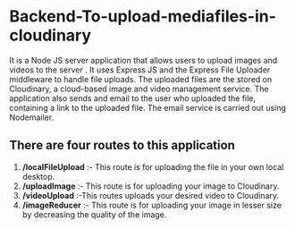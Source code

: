 # Backend-To-upload-mediafiles-in-cloudinary
It is a Node JS server application that allows users to upload images and videos to the server . It uses Express JS and the Express File Uploader middleware to handle file uploads. 
The uploaded files are the stored on Cloudinary, a cloud-based image and video management service. The application also sends and email to the user who uploaded the file, containing a
link to the uploaded file. The email service is carried out using Nodemailer.

## There are four routes to this application
  1. **/localFileUpload** :- This route is for uploading the file in your own local desktop.
  2. **/uploadImage** :- This route is for uploading your image to Cloudinary.
  3. **/videoUpload** :-This routes uploads your desired video to Cloudinary.
  4. **/imageReducer** :- This route is for uploading your image in lesser size by decreasing the quality of the image.
